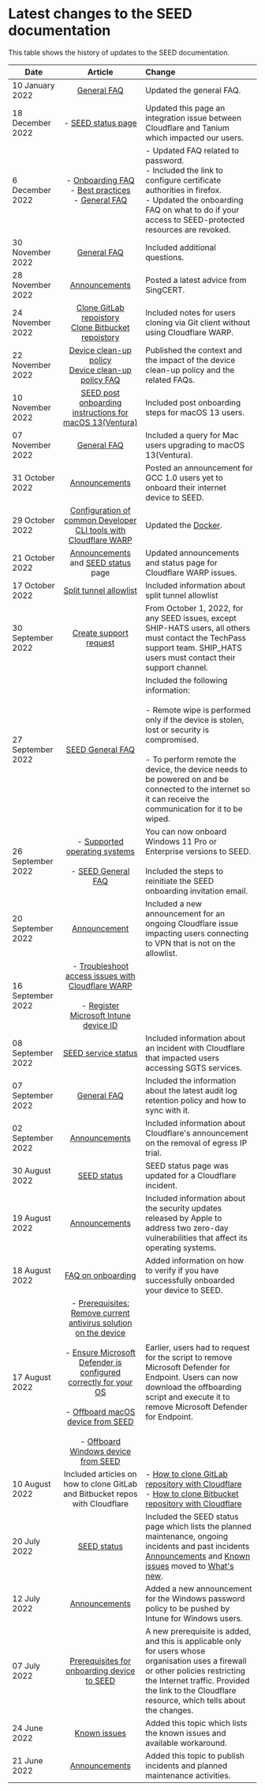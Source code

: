 # Latest changes to the SEED documentation

This table shows the history of updates to the SEED documentation.

| Date  | Article | Change |
| ------------- |:-------------:|:-------------|
| 10 January 2022 | [General FAQ](faqs/seed-faq-general) | Updated the general FAQ. | 
| 18 December 2022 | - [SEED status page](seed-status) | Updated this page an integration issue between Cloudflare and Tanium which impacted our users. |
| 6 December 2022 | - [Onboarding FAQ](https://docs.developer.tech.gov.sg/docs/security-suite-for-engineering-endpoint-devices/faqs/common-onboarding-issues)<br>- [Best practices](https://docs.developer.tech.gov.sg/docs/security-suite-for-engineering-endpoint-devices/additional-resources/best-practices)<br>- [General FAQ](https://docs.developer.tech.gov.sg/docs/security-suite-for-engineering-endpoint-devices/faqs/seed-faq-general) | - Updated FAQ related to password.<br>- Included the link to configure certificate authorities in firefox.<br>- Updated the onboarding FAQ on what to do if your access to SEED-protected resources are revoked.
| 30 November 2022 | [General FAQ](faqs/seed-faq-general) | Included additional questions. | 
| 28 November 2022 | [Announcements](announcements)| Posted a latest advice from SingCERT. |
| 24 November 2022 | [Clone GitLab repoistory](https://docs.developer.tech.gov.sg/docs/security-suite-for-engineering-endpoint-devices/faqs/how-to-clone-a-gitlab-repository-over-ssh-with-cloudflare-access)<br>[Clone Bitbucket repoistory](https://docs.developer.tech.gov.sg/docs/security-suite-for-engineering-endpoint-devices/faqs/how-to-clone-a-bitbucket-repository-over-ssh-with-cloudflare-access) | Included notes for users cloning via Git client without using Cloudflare WARP. |
| 22 November 2022 | [Device clean-up policy](device-clean-up-policy)<br>[Device clean-up policy FAQ](device-clean-up-policy-faqs)| Published the context and the impact of the device clean-up policy and the related FAQs. |
| 10 November 2022 | [SEED post onboarding instructions for macOS 13(Ventura)](post-onboarding-instructions/mac-os-13)| Included post onboarding steps for macOS 13 users. |
| 07 November 2022 | [General FAQ](https://docs.developer.tech.gov.sg/docs/security-suite-for-engineering-endpoint-devices/faqs/seed-faq-general) | Included a query for Mac users upgrading to macOS 13(Ventura). |
| 31 October 2022 | [Announcements](announcements) | Posted an announcement for GCC 1.0 users yet to onboard their internet device to SEED.|
| 29 October 2022 | [Configuration of common Developer CLI tools with Cloudflare WARP](https://docs.developer.tech.gov.sg/docs/security-suite-for-engineering-endpoint-devices/faqs/configuration-of-common-developer-cli-tools-with-cloudflare-warp) | Updated the [Docker](https://docs.developer.tech.gov.sg/docs/security-suite-for-engineering-endpoint-devices/faqs/configuration-of-common-developer-cli-tools-with-cloudflare-warp?id=docker). |
| 21 October 2022 | [Announcements](announcements) and [SEED status](seed-status) page | Updated announcements and status page for Cloudflare WARP issues. |
| 17 October 2022 | [Split tunnel allowlist](additional-resources/split-tunnel-allowlist) | Included information about split tunnel allowlist |
| 30 September 2022 | [Create support request](raise-an-incident-support-request) | From October 1, 2022, for any SEED issues, except SHIP-HATS users, all others must contact the TechPass support team. SHIP_HATS users must contact their support channel. |
 27 September 2022 | [SEED General FAQ](faqs/seed-faq-general) | Included the following information:<br><br> - Remote wipe is performed only if the device is stolen, lost or security is compromised.<br><br> - To perform remote the device, the device needs to be powered on and be connected to the internet so it can receive the communication for it to be wiped. |
| 26 September 2022 | - [Supported operating systems](https://docs.developer.tech.gov.sg/docs/staging-security-suite-for-engineering-endpoint-devices-seed/prerequisites-for-onboarding?id=supported-operating-systems-and-devices-for-seed)<br><br> - [SEED General FAQ](faqs/seed-faq-general) | You can now onboard Windows 11 Pro or Enterprise versions to SEED.<br><br>Included the steps to reinitiate the SEED onboarding invitation email. |
| 20 September 2022 | [Announcement](announcements) | Included a new announcement for an ongoing Cloudflare issue impacting users connecting to VPN that is not on the allowlist. |
| 16 September 2022 | - [Troubleshoot access issues with Cloudflare WARP](https://docs.developer.tech.gov.sg/docs/security-suite-for-engineering-endpoint-devices/faqs/cloudflare-warp-known-issues)<br><br> - [Register Microsoft Intune device ID](https://docs.developer.tech.gov.sg/docs/staging-security-suite-for-engineering-endpoint-devices-seed/onboard-device/mac-os?id=step-2-register-microsoft-intune-device-id)|
| 08 September 2022| [SEED service status](seed-status) | Included information about an incident with Cloudflare that impacted users accessing SGTS services. |
| 07 September 2022 | [General FAQ](faqs/seed-faq-general) | Included the information about the latest audit log retention policy and how to sync with it. |
| 02 September 2022|[Announcements](announcements) | Included information about Cloudflare's announcement on the removal of egress IP trial. |
| 30 August 2022 | [SEED status](seed-status) | SEED status page was updated for a Cloudflare incident. |
| 19 August 2022 | [Announcements](announcements) | Included information about the security updates released by Apple to address two zero-day vulnerabilities that affect its operating systems. |
| 18 August 2022 | [FAQ on onboarding](https://docs.developer.tech.gov.sg/docs/security-suite-for-engineering-endpoint-devices/faqs/common-onboarding-issues) | Added information on how to verify if you have successfully onboarded your device to SEED. |
| 17 August 2022 | - [Prerequisites: Remove current antivirus solution on the device](https://docs.developer.tech.gov.sg/docs/security-suite-for-engineering-endpoint-devices/prerequisites-for-onboarding?id=remove-existing-softwares-on-your-device)<br><br>- [Ensure Microsoft Defender is configured correctly for your OS](https://docs.developer.tech.gov.sg/docs/security-suite-for-engineering-endpoint-devices/verify-microsoft-defender-is-configured-correctly-for-your-os) <br><br>- [Offboard macOS device from SEED](https://docs.developer.tech.gov.sg/docs/security-suite-for-engineering-endpoint-devices/offboard-device/mac-os?id=step-4-remove-microsoft-defender-for-endpoint) <br><br>- [Offboard Windows device from SEED](https://docs.developer.tech.gov.sg/docs/security-suite-for-engineering-endpoint-devices/offboard-device/windows?id=step-4-remove-microsoft-defender-for-endpoint) | Earlier, users had to request for the script to remove Microsoft Defender for Endpoint. Users can now download the offboarding script and execute it to remove Microsoft Defender for Endpoint. |
| 10 August 2022 | Included articles on how to clone GitLab and Bitbucket repos with Cloudflare| - [How to clone GitLab repository with Cloudflare](faqs/how-to-clone-a-gitlab-repository-over-ssh-with-cloudflare-access)<br>- [How to clone Bitbucket repository with Cloudflare](faqs/how-to-clone-a-bitbucket-repository-over-ssh-with-cloudflare-access)
| 20 July 2022 | [SEED status](seed-status) | Included the SEED status page which lists the planned maintenance, ongoing incidents and past incidents<br>[Announcements](announcements) and [Known issues](known-issues) moved to [What's new](what-s-new).|
| 12 July 2022 | [Announcements](announcements)  | Added a new announcement for the Windows password policy to be pushed by Intune for Windows users. |
| 07 July 2022 | [Prerequisites for onboarding device to SEED](prerequisites-for-onboarding) | A new prerequisite is added, and this is applicable only for users whose organisation uses a firewall or other policies restricting the Internet traffic. Provided the link to the Cloudflare resource, which tells about the changes. |
| 24 June 2022     | [Known issues](known-issues)     | Added this topic which lists the known issues and available workaround. |
| 21 June 2022 | [Announcements](announcements)  | Added this topic to publish incidents and planned maintenance activities. |
